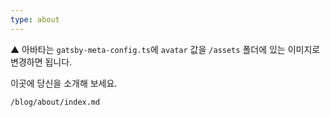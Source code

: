 ```yaml
---
type: about
---
```


▲ 아바타는 `gatsby-meta-config.ts`에 `avatar` 값을 `/assets` 폴더에 있는 이미지로 변경하면 됩니다.

이곳에 당신을 소개해 보세요.  
  
`/blog/about/index.md`
